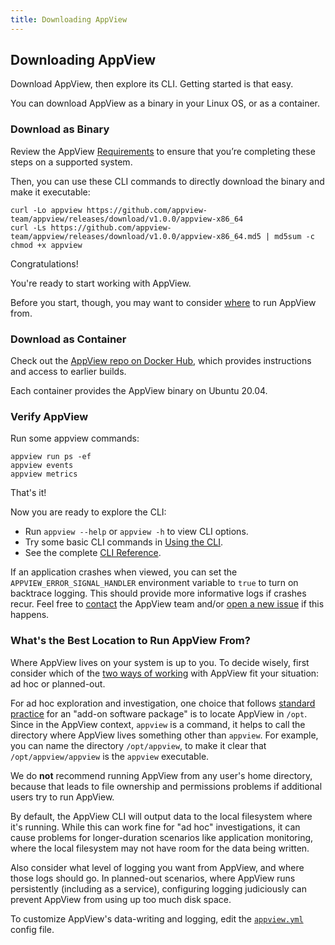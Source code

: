 ```yaml
---
title: Downloading AppView
---
```


## Downloading AppView

Download AppView, then explore its CLI. Getting started is that easy.

You can download AppView as a binary in your Linux OS, or as a container.

### Download as Binary

Review the AppView [Requirements](/docs/requirements) to ensure that you’re completing these steps on a supported system. 

Then, you can use these CLI commands to directly download the binary and make it executable:

```
curl -Lo appview https://github.com/appview-team/appview/releases/download/v1.0.0/appview-x86_64
curl -Ls https://github.com/appview-team/appview/releases/download/v1.0.0/appview-x86_64.md5 | md5sum -c
chmod +x appview
```

Congratulations! 

You're ready to start working with AppView.

Before you start, though, you may want to consider [where](#where-from) to run AppView from.

### Download as Container

Check out the [AppView repo on Docker Hub](https://hub.docker.com/r/appview-team/appview), which provides instructions and access to earlier builds.

Each container provides the AppView binary on Ubuntu 20.04.

### Verify AppView

Run some appview commands:

```
appview run ps -ef
appview events
appview metrics
```

That's it!

Now you are ready to explore the CLI:

- Run `appview --help` or `appview -h` to view CLI options.
- Try some basic CLI commands in [Using the CLI](/docs/cli-using).
- See the complete [CLI Reference](/docs/cli-reference).

If an application crashes when viewed, you can set the `APPVIEW_ERROR_SIGNAL_HANDLER` environment variable to `true` to turn on backtrace logging. This should provide more informative logs if crashes recur. Feel free to [contact](/docs/community) the AppView team and/or [open a new issue](https://github.com/appview-team/appview/issues) if this happens.

<span id="where-from"> </span>

### What's the Best Location to Run AppView From?

Where AppView lives on your system is up to you. To decide wisely, first consider which of the [two ways of working](/docs/working-with) with AppView fit your situation: ad hoc or planned-out.

For ad hoc exploration and investigation, one choice that follows [standard practice](https://en.wikipedia.org/wiki/Filesystem_Hierarchy_Standard) for an "add-on software package" is to locate AppView in `/opt`. Since in the AppView context, `appview` is a command, it helps to call the directory where AppView lives something other than `appview`. For example, you can name the directory `/opt/appview`, to make it clear that `/opt/appview/appview` is the `appview` executable.

We do **not** recommend running AppView from any user's home directory, because that leads to file ownership and permissions problems if additional users try to run AppView.

By default, the AppView CLI will output data to the local filesystem where it's running. While this can work fine for "ad hoc" investigations, it can cause problems for longer-duration scenarios like application monitoring, where the local filesystem may not have room for the data being written. 

Also consider what level of logging you want from AppView, and where those logs should go. In planned-out scenarios, where AppView runs persistently (including as a service), configuring logging judiciously can prevent AppView from using up too much disk space. 

To customize AppView's data-writing and logging, edit the [`appview.yml`](/docs/config-file) config file.
